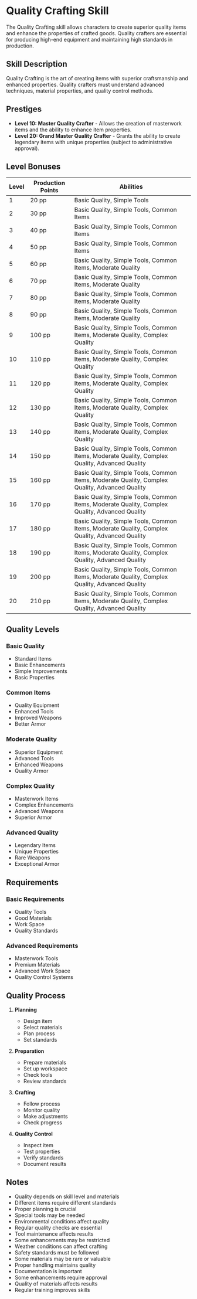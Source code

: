 # Quality Crafting Skill

The Quality Crafting skill allows characters to create superior quality items and enhance the properties of crafted goods. Quality crafters are essential for producing high-end equipment and maintaining high standards in production.

## Skill Description
Quality Crafting is the art of creating items with superior craftsmanship and enhanced properties. Quality crafters must understand advanced techniques, material properties, and quality control methods.

## Prestiges
- **Level 10: Master Quality Crafter** - Allows the creation of masterwork items and the ability to enhance item properties.
- **Level 20: Grand Master Quality Crafter** - Grants the ability to create legendary items with unique properties (subject to administrative approval).

## Level Bonuses
| Level | Production Points | Abilities |
|-------|------------------|-----------|
| 1 | 20 pp | Basic Quality, Simple Tools |
| 2 | 30 pp | Basic Quality, Simple Tools, Common Items |
| 3 | 40 pp | Basic Quality, Simple Tools, Common Items |
| 4 | 50 pp | Basic Quality, Simple Tools, Common Items |
| 5 | 60 pp | Basic Quality, Simple Tools, Common Items, Moderate Quality |
| 6 | 70 pp | Basic Quality, Simple Tools, Common Items, Moderate Quality |
| 7 | 80 pp | Basic Quality, Simple Tools, Common Items, Moderate Quality |
| 8 | 90 pp | Basic Quality, Simple Tools, Common Items, Moderate Quality |
| 9 | 100 pp | Basic Quality, Simple Tools, Common Items, Moderate Quality, Complex Quality |
| 10 | 110 pp | Basic Quality, Simple Tools, Common Items, Moderate Quality, Complex Quality |
| 11 | 120 pp | Basic Quality, Simple Tools, Common Items, Moderate Quality, Complex Quality |
| 12 | 130 pp | Basic Quality, Simple Tools, Common Items, Moderate Quality, Complex Quality |
| 13 | 140 pp | Basic Quality, Simple Tools, Common Items, Moderate Quality, Complex Quality |
| 14 | 150 pp | Basic Quality, Simple Tools, Common Items, Moderate Quality, Complex Quality, Advanced Quality |
| 15 | 160 pp | Basic Quality, Simple Tools, Common Items, Moderate Quality, Complex Quality, Advanced Quality |
| 16 | 170 pp | Basic Quality, Simple Tools, Common Items, Moderate Quality, Complex Quality, Advanced Quality |
| 17 | 180 pp | Basic Quality, Simple Tools, Common Items, Moderate Quality, Complex Quality, Advanced Quality |
| 18 | 190 pp | Basic Quality, Simple Tools, Common Items, Moderate Quality, Complex Quality, Advanced Quality |
| 19 | 200 pp | Basic Quality, Simple Tools, Common Items, Moderate Quality, Complex Quality, Advanced Quality |
| 20 | 210 pp | Basic Quality, Simple Tools, Common Items, Moderate Quality, Complex Quality, Advanced Quality |

## Quality Levels
### Basic Quality
- Standard Items
- Basic Enhancements
- Simple Improvements
- Basic Properties

### Common Items
- Quality Equipment
- Enhanced Tools
- Improved Weapons
- Better Armor

### Moderate Quality
- Superior Equipment
- Advanced Tools
- Enhanced Weapons
- Quality Armor

### Complex Quality
- Masterwork Items
- Complex Enhancements
- Advanced Weapons
- Superior Armor

### Advanced Quality
- Legendary Items
- Unique Properties
- Rare Weapons
- Exceptional Armor

## Requirements
### Basic Requirements
- Quality Tools
- Good Materials
- Work Space
- Quality Standards

### Advanced Requirements
- Masterwork Tools
- Premium Materials
- Advanced Work Space
- Quality Control Systems

## Quality Process
1. **Planning**
   - Design item
   - Select materials
   - Plan process
   - Set standards

2. **Preparation**
   - Prepare materials
   - Set up workspace
   - Check tools
   - Review standards

3. **Crafting**
   - Follow process
   - Monitor quality
   - Make adjustments
   - Check progress

4. **Quality Control**
   - Inspect item
   - Test properties
   - Verify standards
   - Document results

## Notes
- Quality depends on skill level and materials
- Different items require different standards
- Proper planning is crucial
- Special tools may be needed
- Environmental conditions affect quality
- Regular quality checks are essential
- Tool maintenance affects results
- Some enhancements may be restricted
- Weather conditions can affect crafting
- Safety standards must be followed
- Some materials may be rare or valuable
- Proper handling maintains quality
- Documentation is important
- Some enhancements require approval
- Quality of materials affects results
- Regular training improves skills 